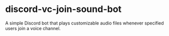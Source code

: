 # discord-vc-join-sound-bot
A simple Discord bot that plays customizable audio files whenever specified users join a voice channel.
